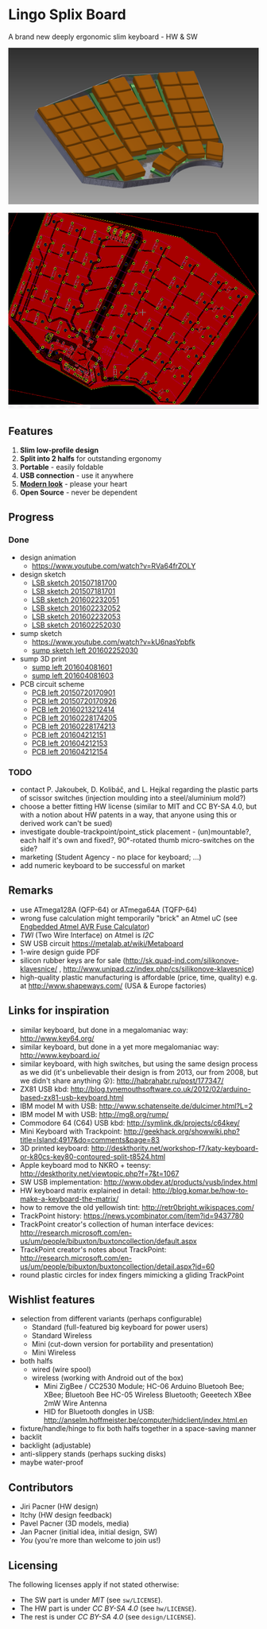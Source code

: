 # Lingo Splix Board

A brand new deeply ergonomic slim keyboard - HW &amp; SW

![overview_shot](design/model/201602252030-overview.png)

![PCB left 201604212151](hw/PR/201604212151-circuit.png)

## Features

1. **Slim low-profile design**
1. **Split into 2 halfs** for outstanding ergonomy
1. **Portable** - easily foldable
1. **USB connection** - use it anywhere
1. [**Modern look**](https://www.youtube.com/watch?v=RVa64frZOLY) - please your heart
1. **Open Source** - never be dependent

<!-- from creators of ULKL -->
<!-- has certification from the Czech Ergonomy Association -->

## Progress

### Done

* design animation
    * https://www.youtube.com/watch?v=RVa64frZOLY
* design sketch
    * [LSB sketch 201507181700](design/model/201507181700-overview.png)
    * [LSB sketch 201507181701](design/model/201507181701-overview.png)
    * [LSB sketch 201602232051](design/model/201602232051-overview-no_caps.png)
    * [LSB sketch 201602232052](design/model/201602232052-overview.png)
    * [LSB sketch 201602232053](design/model/201602232053-overview.png)
    * [LSB sketch 201602252030](design/model/201602252030-overview.png)
* sump sketch
    * https://www.youtube.com/watch?v=kU6nasYpbfk
    * [sump sketch left 201602252030](hw/PR/201602252030-sump.png)
* sump 3D print
    * [sump left 201604081601](hw/PR/201604081601-left_sump_3D_printed.jpg)
    * [sump left 201604081603](hw/PR/201604081603-left_sump_3D_printed.jpg)
* PCB circuit scheme
    * [PCB left 20150720170901](hw/PR/20150720170901-screenshot.png)
    * [PCB left 20150720170926](hw/PR/20150720170926-screenshot.png)
    * [PCB left 20160213212414](hw/PR/2016-02-13_212414-screenshot.png)
    * [PCB left 20160228174205](hw/PR/20160228174205-circuit.png)
    * [PCB left 20160228174213](hw/PR/20160228174213-circuit.png)
    * [PCB left 201604212151](hw/PR/201604212151-circuit.png)
    * [PCB left 201604212153](hw/PR/201604212153-circuit.png)
    * [PCB left 201604212154](hw/PR/201604212154-circuit.png)

### TODO

* contact P. Jakoubek, D. Kolibáč, and L. Hejkal regarding the plastic parts of scissor switches (injection moulding into a steel/aluminium mold?)
* choose a better fitting HW license (similar to MIT and CC BY-SA 4.0, but with a notion about HW patents in a way, that anyone using this or derived work can't be sued)
* investigate double-trackpoint/point_stick placement - (un)mountable?, each half it's own and fixed?, 90°-rotated thumb micro-switches on the side?
* marketing (Student Agency - no place for keyboard; ...)
* add numeric keyboard to be successful on market

## Remarks

* use ATmega128A (QFP-64) or ATmega64A (TQFP-64)
* wrong fuse calculation might temporarily "brick" an Atmel uC (see [Engbedded Atmel AVR Fuse Calculator](http://www.engbedded.com/fusecalc/ ))
* *TWI* (Two Wire Interface) on Atmel is *I2C*
* SW USB circuit https://metalab.at/wiki/Metaboard
* 1-wire design guide PDF
* silicon rubber keys are for sale (http://sk.quad-ind.com/silikonove-klavesnice/ , http://www.unipad.cz/index.php/cs/silikonove-klavesnice)
* high-quality plastic manufacturing is affordable (price, time, quality) e.g. at http://www.shapeways.com/ (USA & Europe factories)

## Links for inspiration

* similar keyboard, but done in a megalomaniac way: http://www.key64.org/
* similar keyboard, but done in a yet more megalomaniac way: http://www.keyboard.io/
* similar keyboard, with high switches, but using the same design process as we did (it's unbelievable their design is from 2013, our from 2008, but we didn't share anything :open_mouth:): http://habrahabr.ru/post/177347/
* ZX81 USB kbd: http://blog.tynemouthsoftware.co.uk/2012/02/arduino-based-zx81-usb-keyboard.html
* IBM model M with USB: http://www.schatenseite.de/dulcimer.html?L=2
* IBM model M with USB: http://mg8.org/rump/
* Commodore 64 (C64) USB kbd: http://symlink.dk/projects/c64key/
* Mini Keyboard with Trackpoint: http://geekhack.org/showwiki.php?title=Island:4917&do=comments&page=83
* 3D printed keyboard: http://deskthority.net/workshop-f7/katy-keyboard-or-k80cs-key80-contoured-split-t8524.html
* Apple keyboard mod to NKRO + teensy: http://deskthority.net/viewtopic.php?f=7&t=1067
* SW USB implementation: http://www.obdev.at/products/vusb/index.html
* HW keyboard matrix explained in detail: http://blog.komar.be/how-to-make-a-keyboard-the-matrix/
* how to remove the old yellowish tint: http://retr0bright.wikispaces.com/
* TrackPoint history: https://news.ycombinator.com/item?id=9437780
* TrackPoint creator's collection of human interface devices: http://research.microsoft.com/en-us/um/people/bibuxton/buxtoncollection/default.aspx
* TrackPoint creator's notes about TrackPoint: http://research.microsoft.com/en-us/um/people/bibuxton/buxtoncollection/detail.aspx?id=60
* round plastic circles for index fingers mimicking a gliding TrackPoint

## Wishlist features

* selection from different variants (perhaps configurable)
    * Standard (full-featured big keyboard for power users)
    * Standard Wireless
    * Mini (cut-down version for portability and presentation)
    * Mini Wireless
* both halfs
    * wired (wire spool)
    * wireless (working with Android out of the box)
        * Mini ZigBee / CC2530 Module; HC-06 Arduino Bluetooh Bee; XBee; Bluetooh Bee HC-05 Wireless Bluetooth; Geeetech XBee 2mW Wire Antenna
        * HID for Bluetooth dongles in USB: http://anselm.hoffmeister.be/computer/hidclient/index.html.en
* fixture/handle/hinge to fix both halfs together in a space-saving manner
* backlit
* backlight (adjustable)
* anti-slippery stands (perhaps sucking disks)
* maybe water-proof

## Contributors

* Jiri Pacner (HW design)
* Itchy (HW design feedback)
* Pavel Pacner (3D models, media)
* Jan Pacner (initial idea, initial design, SW)
* *You* (you're more than welcome to join us!)

## Licensing

The following licenses apply if not stated otherwise:

* The SW part is under *MIT* (see `sw/LICENSE`).
* The HW part is under *CC BY-SA 4.0* (see `hw/LICENSE`).
* The rest is under *CC BY-SA 4.0* (see `design/LICENSE`).
